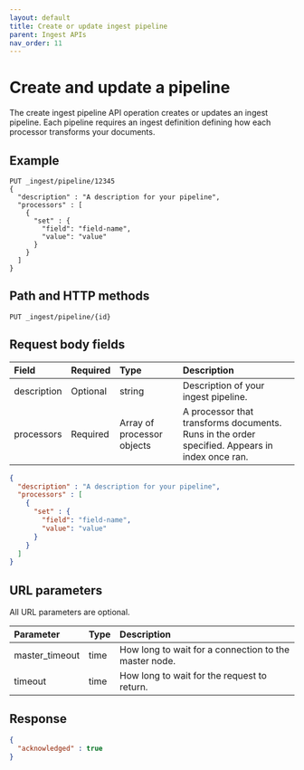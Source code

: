 ```yaml
---
layout: default
title: Create or update ingest pipeline
parent: Ingest APIs
nav_order: 11
---
```


# Create and update a pipeline

The create ingest pipeline API operation creates or updates an ingest pipeline. Each pipeline requires an ingest definition defining how each processor transforms your documents. 

## Example

```
PUT _ingest/pipeline/12345
{
  "description" : "A description for your pipeline",
  "processors" : [
    {
      "set" : {
        "field": "field-name",
        "value": "value"
      }
    }
  ]
}
```

## Path and HTTP methods
```
PUT _ingest/pipeline/{id}
```

## Request body fields

Field | Required | Type | Description
:--- | :--- | :--- | :---
description | Optional | string | Description of your ingest pipeline. 
processors | Required | Array of processor objects | A processor that transforms documents. Runs in the order specified. Appears in index once ran.

```json
{
  "description" : "A description for your pipeline",
  "processors" : [
    {
      "set" : {
        "field": "field-name",
        "value": "value"
      }
    }
  ]
}
```

## URL parameters

All URL parameters are optional.

Parameter | Type | Description
:--- | :--- | :---
master_timeout | time | How long to wait for a connection to the master node.
timeout | time | How long to wait for the request to return. 

## Response

```json
{
  "acknowledged" : true
}
```






